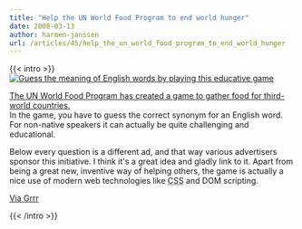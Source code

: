 ```yaml
---
title: "Help the UN World Food Program to end world hunger"
date: 2008-03-13
author: harmen-janssen
url: /articles/45/help_the_un_world_food_program_to_end_world_hunger
---
```


{{< intro >}}
<a href="http://freerice.com"><img src="http://www.whatstyle.net/examples/fleelice.gif" alt="Guess the meaning of English words by playing this educative game"></a>
<p>
<a href="http://freerice.com">The UN World Food Program has created a game to gather food for third-world countries.</a><br>
In the game, you have to guess the correct synonym for an English word. For non-native speakers it can actually be quite challenging and educational.
</p>
<p>
Below every question is a different ad, and that way various advertisers sponsor this initiative. I think it's a great idea and gladly link to it. Apart from being a great new, inventive way of helping others, the game is actually a nice use of modern web technologies like <abbr title="Cascading Style Sheets">CSS</abbr> and DOM scripting.</p>
<p><a href="http://www.grrr.nl/blog/2008/03/11/flee-lice/" hreflang="nl">Via Grrr</a></p>
{{< /intro >}}

